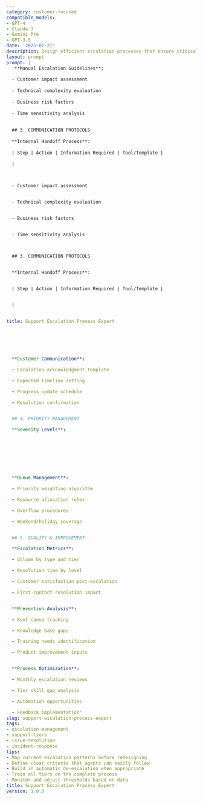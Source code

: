 ```yaml
---
category: customer-focused
compatible_models:
- GPT-4
- Claude 3
- Gemini Pro
- GPT-3.5
date: '2025-07-21'
description: Design efficient escalation processes that ensure critical customer issues are resolved quickly by the right experts. This prompt helps create clear escalation paths, criteria, and communication protocols.
layout: prompt
prompt: |
  '**Manual Escalation Guidelines**:
  
  - Customer impact assessment
  
  - Technical complexity evaluation
  
  - Business risk factors
  
  - Time sensitivity analysis
  
  
  ## 3. COMMUNICATION PROTOCOLS
  
  **Internal Handoff Process**:
  
  | Step | Action | Information Required | Tool/Template |
  
  |
  


  - Customer impact assessment


  - Technical complexity evaluation


  - Business risk factors


  - Time sensitivity analysis



  ## 3. COMMUNICATION PROTOCOLS


  **Internal Handoff Process**:


  | Step | Action | Information Required | Tool/Template |


  |

  '
title: Support Escalation Process Expert






  **Customer Communication**:

  - Escalation acknowledgment template

  - Expected timeline setting

  - Progress update schedule

  - Resolution confirmation


  ## 4. PRIORITY MANAGEMENT

  **Severity Levels**:








  **Queue Management**:

  - Priority weighting algorithm

  - Resource allocation rules

  - Overflow procedures

  - Weekend/holiday coverage


  ## 5. QUALITY & IMPROVEMENT

  **Escalation Metrics**:

  - Volume by type and tier

  - Resolution time by level

  - Customer satisfaction post-escalation

  - First-contact resolution impact


  **Prevention Analysis**:

  - Root cause tracking

  - Knowledge base gaps

  - Training needs identification

  - Product improvement inputs


  **Process Optimization**:

  - Monthly escalation reviews

  - Tier skill gap analysis

  - Automation opportunities

  - Feedback implementation'
slug: support-escalation-process-expert
tags:
- escalation-management
- support-tiers
- issue-resolution
- incident-response
tips:
- Map current escalation patterns before redesigning
- Define clear criteria that agents can easily follow
- Build in automatic de-escalation when appropriate
- Train all tiers on the complete process
- Monitor and adjust thresholds based on data
title: Support Escalation Process Expert
version: 1.0.0
---
```

